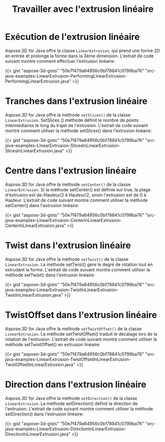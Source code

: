 ﻿---
title: Travailler avec l'extrusion linéaire
type: docs
weight: 80
url: /fr/java/working-with-linear-extrusion/
description: Aspose.3D for Java offre la classe LinearExtrusion, qui prend une forme 2D en entrée et prolonge la forme dans la 3ème dimension.
---
# **Exécution de l'extrusion linéaire**
Aspose.3D for Java offre la classe `LinearExtrusion`, qui prend une forme 2D en entrée et prolonge la forme dans la 3ème dimension. L'extrait de code suivant montre comment effectuer l'extrusion linéaire:

{{< gist "aspose-3d-gists" "50e7f479a64956c0bf78841c0799ba76" "src-java-examples-LinearExtrusion-PerformingLinearExtrusion-PerformingLinearExtrusion.java" >}}
# **Tranches dans l'extrusion linéaire**
Aspose.3D for Java offre la méthode `setSlices()` de la classe `LinearExtrusion`. SetSlices () méthode définit le nombre de points intermédiaires le long du trajet de l'extrusion. L'extrait de code suivant montre comment utiliser la méthode setSlices() dans l'extrusion linéaire:

{{< gist "aspose-3d-gists" "50e7f479a64956c0bf78841c0799ba76" "src-java-examples-LinearExtrusion-SlicesInLinearExtrusion-SlicesInLinearExtrusion.java" >}}
# **Centre dans l'extrusion linéaire**
Aspose.3D for Java offre la méthode `setCenter()` de la classe `LinearExtrusion`. Si la méthode setCenter() est définie sur true, la plage d'extrusion est de-Hauteur/2 à Hauteur/2, sinon l'extrusion est de 0 à Hauteur. L'extrait de code suivant montre comment utiliser la méthode setCenter() dans l'extrusion linéaire:

{{< gist "aspose-3d-gists" "50e7f479a64956c0bf78841c0799ba76" "src-java-examples-LinearExtrusion-CenterInLinearExtrusion-CenterInLinearExtrusion.java" >}}
# **Twist dans l'extrusion linéaire**
Aspose.3D for Java offre la méthode `setTwist()` de la classe `LinearExtrusion`. La méthode setTwist() gère le degré de rotation tout en extrudant la forme. L'extrait de code suivant montre comment utiliser la méthode setTwist() dans l'extrusion linéaire:

{{< gist "aspose-3d-gists" "50e7f479a64956c0bf78841c0799ba76" "src-java-examples-LinearExtrusion-TwistInLinearExtrusion-TwistInLinearExtrusion.java" >}}
# **TwistOffset dans l'extrusion linéaire**
Aspose.3D for Java offre la méthode `setTwistOffset()` de la classe `LinearExtrusion`. La méthode setTwistOffset() traduit le décalage lors de la rotation de l'extrusion. L'extrait de code suivant montre comment utiliser la méthode setTwistOffset() en extrusion linéaire:

{{< gist "aspose-3d-gists" "50e7f479a64956c0bf78841c0799ba76" "src-java-examples-LinearExtrusion-TwistOffsetInLinearExtrusion-TwistOffsetInLinearExtrusion.java" >}}
# **Direction dans l'extrusion linéaire**
Aspose.3D for Java offre la méthode `setDirection()` de la classe `LinearExtrusion`. La méthode setDirection() définit la direction de l'extrusion. L'extrait de code suivant montre comment utiliser la méthode setDirection() dans l'extrusion linéaire:

{{< gist "aspose-3d-gists" "50e7f479a64956c0bf78841c0799ba76" "src-java-examples-LinearExtrusion-DirectionInLinearExtrusion-DirectionInLinearExtrusion.java" >}}
